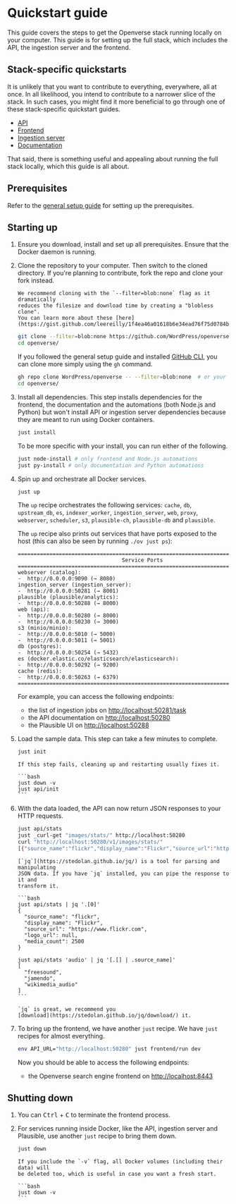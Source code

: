 # Quickstart guide

<!-- the main entrypoint of the Openverse documentation system -->

This guide covers the steps to get the Openverse stack running locally on your
computer. This guide is for setting up the full stack, which includes the API,
the ingestion server and the frontend.

## Stack-specific quickstarts

It is unlikely that you want to contribute to everything, everywhere, all at
once. In all likelihood, you intend to contribute to a narrower slice of the
stack. In such cases, you might find it more beneficial to go through one of
these stack-specific quickstart guides.

- [API](/api/guides/quickstart.md)
- [Frontend](/frontend/guides/quickstart.md)
- [Ingestion server](/ingestion_server/guides/quickstart.md)
- [Documentation](/meta/documentation/quickstart.md)

That said, there is something useful and appealing about running the full stack
locally, which this guide is all about.

## Prerequisites

Refer to the [general setup guide](/general/general_setup.md) for setting up the
prerequisites.

## Starting up

1. Ensure you download, install and set up all prerequisites. Ensure that the
   Docker daemon is running.

2. Clone the repository to your computer. Then switch to the cloned directory.
   If you're planning to contribute, fork the repo and clone your fork instead.

   ```{note}
   We recommend cloning with the `--filter=blob:none` flag as it dramatically
   reduces the filesize and download time by creating a "blobless clone".
   You can learn more about these [here](https://gist.github.com/leereilly/1f4ea46a01618b6e34ead76f75d0784b).
   ```

   ```bash
   git clone --filter=blob:none https://github.com/WordPress/openverse.git # or your fork
   cd openverse/
   ```

   If you followed the general setup guide and installed
   [GitHub CLI](/general/general_setup.md#github-cli), you can clone more simply
   using the `gh` command.

   ```bash
   gh repo clone WordPress/openverse -- --filter=blob:none  # or your fork
   cd openverse/
   ```

3. Install all dependencies. This step installs dependencies for the frontend,
   the documentation and the automations (both Node.js and Python) but won't
   install API or ingestion server dependencies because they are meant to run
   using Docker containers.

   ```bash
   just install
   ```

   To be more specific with your install, you can run either of the following.

   ```bash
   just node-install # only frontend and Node.js automations
   just py-install # only documentation and Python automations
   ```

4. Spin up and orchestrate all Docker services.

   ```bash
   just up
   ```

   The `up` recipe orchestrates the following services: `cache`, `db`,
   `upstream_db`, `es`, `indexer_worker`, `ingestion_server`, `web`, `proxy`,
   `webserver`, `scheduler`, `s3`, `plausible-ch`, `plausible-db` and
   `plausible`.

   The `up` recipe also prints out services that have ports exposed to the host
   (this can also be seen by running `./ov just ps`):

   ```
   ================================================================================
                                    Service Ports
   ================================================================================
   webserver (catalog):
   -  http://0.0.0.0:9090 (→ 8080)
   ingestion_server (ingestion_server):
   -  http://0.0.0.0:50281 (→ 8001)
   plausible (plausible/analytics):
   -  http://0.0.0.0:50288 (→ 8000)
   web (api):
   -  http://0.0.0.0:50280 (→ 8000)
   -  http://0.0.0.0:50230 (→ 3000)
   s3 (minio/minio):
   -  http://0.0.0.0:5010 (→ 5000)
   -  http://0.0.0.0:5011 (→ 5001)
   db (postgres):
   -  http://0.0.0.0:50254 (→ 5432)
   es (docker.elastic.co/elasticsearch/elasticsearch):
   -  http://0.0.0.0:50292 (→ 9200)
   cache (redis):
   -  http://0.0.0.0:50263 (→ 6379)
   ================================================================================
   ```

   For example, you can access the following endpoints:

   - the list of ingestion jobs on
     [http://localhost:50281/task](http://localhost:50281/task)
   - the API documentation on [http://localhost:50280](http://localhost:50280)
   - the Plausible UI on [http://localhost:50288](http://localhost:50288)

5. Load the sample data. This step can take a few minutes to complete.

   ```bash
   just init
   ```

   ````{admonition} Troubleshooting
   If this step fails, cleaning up and restarting usually fixes it.

   ```bash
   just down -v
   just api/init
   ```
   ````

6. With the data loaded, the API can now return JSON responses to your HTTP
   requests.

   ```bash
   just api/stats
   just _curl-get "images/stats/" http://localhost:50280
   curl "http://localhost:50280/v1/images/stats/"
   [{"source_name":"flickr","display_name":"Flickr","source_url":"https://www.flickr.com","logo_url":null,"media_count":2500},{"source_name":"stocksnap","display_name":"StockSnap","source_url":"https://stocksnap.io","logo_url":null,"media_count":2500}]%
   ```

   ````{tip}
   [`jq`](https://stedolan.github.io/jq/) is a tool for parsing and manipulating
   JSON data. If you have `jq` installed, you can pipe the response to it and
   transform it.

   ```bash
   just api/stats | jq '.[0]'
   {
     "source_name": "flickr",
     "display_name": "Flickr",
     "source_url": "https://www.flickr.com",
     "logo_url": null,
     "media_count": 2500
   }

   just api/stats 'audio' | jq '[.[] | .source_name]'
   [
     "freesound",
     "jamendo",
     "wikimedia_audio"
   ]
   ```

   `jq` is great, we recommend you
   [download](https://stedolan.github.io/jq/download/) it.
   ````

7. To bring up the frontend, we have another `just` recipe. We have `just`
   recipes for almost everything.

   ```bash
   env API_URL="http://localhost:50280" just frontend/run dev
   ```

   Now you should be able to access the following endpoints:

   - the Openverse search engine frontend on
     [http://localhost:8443](http://localhost:8443)

## Shutting down

1. You can <kbd>Ctrl</kbd> + <kbd>C</kbd> to terminate the frontend process.

2. For services running inside Docker, like the API, ingestion server and
   Plausible, use another `just` recipe to bring them down.

   ```bash
   just down
   ```

   ````{tip}
   If you include the `-v` flag, all Docker volumes (including their data) will
   be deleted too, which is useful in case you want a fresh start.

   ```bash
   just down -v
   ```
   ````
